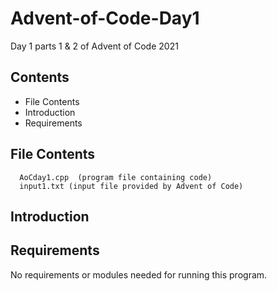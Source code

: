 # Advent-of-Code-Day1
Day 1 parts 1 &amp; 2 of Advent of Code 2021

Contents
---------------------
* File Contents
* Introduction
* Requirements

## File Contents

      AoCday1.cpp  (program file containing code)
      input1.txt (input file provided by Advent of Code)

## Introduction


## Requirements
No requirements or modules needed for running this program.
